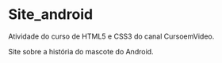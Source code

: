 # Site_android
 Atividade do curso de HTML5 e CSS3 do canal CursoemVideo.

 Site sobre a história do mascote do Android.
